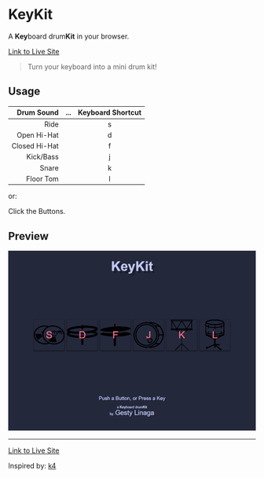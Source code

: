 # KeyKit
A **Key**board drum**Kit** in your browser.

[Link to Live Site](https://gestylinaga.github.io/keykit/)

> Turn your keyboard into a mini drum kit!


## Usage
|Drum Sound|...|Keyboard Shortcut|
|-:|-|:-:|
|Ride| |s|
|Open Hi-Hat| |d|
|Closed Hi-Hat| |f|
|Kick/Bass| |j|
|Snare| |k|
|Floor Tom| |l|

or:

Click the Buttons.

## Preview
![Screenshot](./screenshot.png)

--- 
[Link to Live Site](https://gestylinaga.github.io/keykit/)

Inspired by: [k4](https://github.com/kanhadharmikk/k4)
